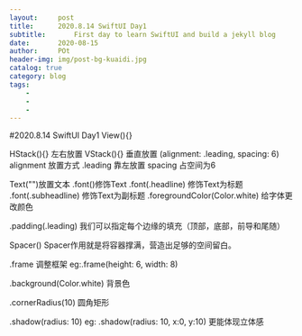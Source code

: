 ```yaml
---  
layout:     post
title:      2020.8.14 SwiftUI Day1
subtitle:       First day to learn SwiftUI and build a jekyll blog
date:       2020-08-15
author:     POt
header-img: img/post-bg-kuaidi.jpg
catalog: true
category: blog
tags:       
    -   
    -   
    -   
---
```


#2020.8.14 SwiftUI Day1
View(){}

HStack(){} 左右放置
VStack(){} 垂直放置
(alignment: .leading, spacing: 6) alignment 放置方式 .leading 靠左放置 spacing 占空间为6

Text("")放置文本
.font()修饰Text 
.font(.headline) 修饰Text为标题
.font(.subheadline) 修饰Text为副标题
.foregroundColor(Color.white) 给字体更改颜色

.padding(.leading) 我们可以指定每个边缘的填充（顶部，底部，前导和尾随）

Spacer() Spacer作用就是将容器撑满，营造出足够的空间留白。

.frame 调整框架 eg:.frame(height: 6, width: 8)

.background(Color.white) 背景色

.cornerRadius(10) 圆角矩形

.shadow(radius: 10)
eg: .shadow(radius: 10, x:0, y:10) 更能体现立体感
